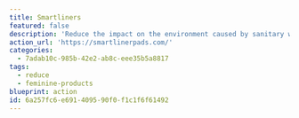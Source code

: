```yaml
---
title: Smartliners
featured: false
description: 'Reduce the impact on the environment caused by sanitary waste using Organic Cotton Period Pads.'
action_url: 'https://smartlinerpads.com/'
categories:
  - 7adab10c-985b-42e2-ab8c-eee35b5a8817
tags:
  - reduce
  - feminine-products
blueprint: action
id: 6a257fc6-e691-4095-90f0-f1c1f6f61492
---
```

